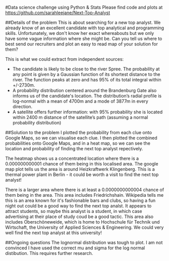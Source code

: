 #Data science challenge using Python & Stats
Please find code and plots at https://github.com/sarahleejane/Next-Top-Analyst

##Details of the problem
This is about searching for a new top analyst. We already know of an excellent candidate with top analytical and programming skills. Unfortunately, we don't know her exact whereabouts but we only have some vague information where she might be. Can you tell us where to best send our recruiters and plot an easy to read map of your solution for them?

This is what we could extract from independent sources:

* The candidate is likely to be close to the river Spree. The probability at any point is given by a Gaussian function of its shortest distance to the river. The function peaks at zero and has 95% of its total integral within +/-2730m.
* A probability distribution centered around the Brandenburg Gate also informs us of the candidate's location. The distribution’s radial profile is log-normal with a mean of 4700m and a mode of 3877m in every direction.
* A satellite offers further information: with 95% probability she is located within 2400 m distance of the satellite’s path (assuming a normal probability distribution)

##Solution to the problem
I plotted the probability from each clue onto Google Maps, so we can visualise each clue.
I then plotted the combined probabilities onto Google Maps, and in a heat map, so we can see the location and probability of finding the next top analyst repectively.

The heatmap shows us a concentrated location where there is a 0.000000000001 chance of them being in this localised area.
The google map plot tells us the area is around Heizkraftwerk Klingenberg.  This is a thermal power plant in Berlin - it could be worth a visit to find the next top analyst!

There is a larger area where there is at least a 0.0000000000004 chance of them being in the area.
This area includes Friedrichshain.  Wikipedia tells me this is an area known for it's fashionable bars and clubs, so having a fun night out could be a good way to find the next top analst.  It appears to attract students, so maybe this analyst is a student, in which case advertising at their place of study coud be a good tactic.
This area also includes Oberschöneweide, which is home to Hochschule für Technik und Wirtschaft, the University of Applied Sciences & Engineering.  We could very well find the next top analyst at this university!

##Ongoing questions
The lognormal distribution was tough to plot.  I am not convinced I have used the correct mu and sigma for the log normal distibution.  This requires further research.